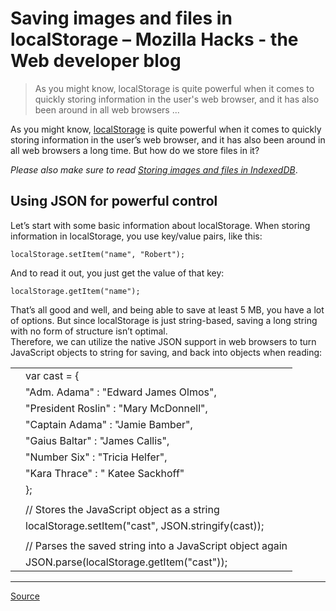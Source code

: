 # Saving images and files in localStorage – Mozilla Hacks - the Web developer blog

> As you might know, localStorage is quite powerful when it comes to quickly storing information in the user's web browser, and it has also been around in all web browsers ...

As you might know, [localStorage](https://developer.mozilla.org/en/DOM/Storage) is quite powerful when it comes to quickly storing information in the user’s web browser, and it has also been around in all web browsers a long time. But how do we store files in it?

_Please also make sure to read [Storing images and files in IndexedDB](http://hacks.mozilla.org/2012/02/storing-images-and-files-in-indexeddb/)_.

Using JSON for powerful control
-------------------------------

Let’s start with some basic information about localStorage. When storing information in localStorage, you use key/value pairs, like this:

`localStorage.setItem("name", "Robert");`

And to read it out, you just get the value of that key:

`localStorage.getItem("name");`

That’s all good and well, and being able to save at least 5 MB, you have a lot of options. But since localStorage is just string-based, saving a long string with no form of structure isn’t optimal.  
Therefore, we can utilize the native JSON support in web browsers to turn JavaScript objects to string for saving, and back into objects when reading:

<table data-tab-size="8" data-paste-markdown-skip=""><tbody><tr><td id="file-json-localstorage-js-L1" data-line-number="1"></td><td id="file-json-localstorage-js-LC1"><span>var</span> <span>cast</span> <span>=</span> <span>{</span></td></tr><tr><td id="file-json-localstorage-js-L2" data-line-number="2"></td><td id="file-json-localstorage-js-LC2"><span>"Adm. Adama"</span> : <span>"Edward James Olmos"</span><span>,</span></td></tr><tr><td id="file-json-localstorage-js-L3" data-line-number="3"></td><td id="file-json-localstorage-js-LC3"><span>"President Roslin"</span> : <span>"Mary McDonnell"</span><span>,</span></td></tr><tr><td id="file-json-localstorage-js-L4" data-line-number="4"></td><td id="file-json-localstorage-js-LC4"><span>"Captain Adama"</span> : <span>"Jamie Bamber"</span><span>,</span></td></tr><tr><td id="file-json-localstorage-js-L5" data-line-number="5"></td><td id="file-json-localstorage-js-LC5"><span>"Gaius Baltar"</span> : <span>"James Callis"</span><span>,</span></td></tr><tr><td id="file-json-localstorage-js-L6" data-line-number="6"></td><td id="file-json-localstorage-js-LC6"><span>"Number Six"</span> : <span>"Tricia Helfer"</span><span>,</span></td></tr><tr><td id="file-json-localstorage-js-L7" data-line-number="7"></td><td id="file-json-localstorage-js-LC7"><span>"Kara Thrace"</span> : <span>" Katee Sackhoff"</span></td></tr><tr><td id="file-json-localstorage-js-L8" data-line-number="8"></td><td id="file-json-localstorage-js-LC8"><span>}</span><span>;</span></td></tr><tr><td id="file-json-localstorage-js-L9" data-line-number="9"></td><td id="file-json-localstorage-js-LC9"></td></tr><tr><td id="file-json-localstorage-js-L10" data-line-number="10"></td><td id="file-json-localstorage-js-LC10"><span>// Stores the JavaScript object as a string</span></td></tr><tr><td id="file-json-localstorage-js-L11" data-line-number="11"></td><td id="file-json-localstorage-js-LC11"><span>localStorage</span><span>.</span><span>setItem</span><span>(</span><span>"cast"</span><span>,</span> <span>JSON</span><span>.</span><span>stringify</span><span>(</span><span>cast</span><span>)</span><span>)</span><span>;</span></td></tr><tr><td id="file-json-localstorage-js-L12" data-line-number="12"></td><td id="file-json-localstorage-js-LC12"></td></tr><tr><td id="file-json-localstorage-js-L13" data-line-number="13"></td><td id="file-json-localstorage-js-LC13"><span>// Parses the saved string into a JavaScript object again</span></td></tr><tr><td id="file-json-localstorage-js-L14" data-line-number="14"></td><td id="file-json-localstorage-js-LC14"><span>JSON</span><span>.</span><span>parse</span><span>(</span><span>localStorage</span><span>.</span><span>getItem</span><span>(</span><span>"cast"</span><span>)</span><span>)</span><span>;</span></td></tr></tbody></table>

  

* * *


[Source](https://hacks.mozilla.org/2012/02/saving-images-and-files-in-localstorage/)